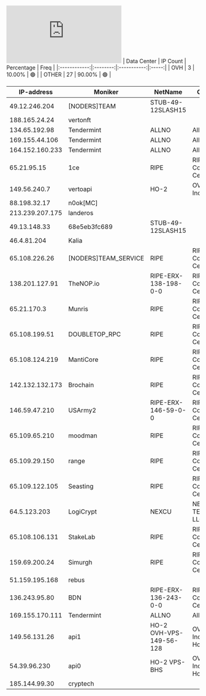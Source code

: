 ![Diagramm](https://github.com/obajay/StateSync-snapshots/blob/main/Projects/Rebus/1/README.md)
| Data Center | IP Count | Percentage | Freq |
|:------------:|:--------:|:-----------:|:-----:|
| OVH | 3 | 10.00% | 🟢 |
| OTHER | 27 | 90.00% | 🟢 |

<!-- START_TABLE -->
| IP-address | Moniker | NetName | Organization |
|-------------|-------------|-------------|-------------|
| 49.12.246.204 | [NODERS]TEAM | STUB-49-12SLASH15 |  |
| 188.165.24.24 | vertonft |  |  |
| 134.65.192.98 | Tendermint | ALLNO | Allnodes Inc |
| 169.155.44.106 | Tendermint | ALLNO | Allnodes Inc |
| 164.152.160.233 | Tendermint | ALLNO | Allnodes Inc |
| 65.21.95.15 | 1ce | RIPE | RIPE Network Coordination Centre |
| 149.56.240.7 | vertoapi | HO-2 | OVH Hosting, Inc. |
| 88.198.32.17 | n0ok[MC] |  |  |
| 213.239.207.175 | landeros |  |  |
| 49.13.148.33 | 68e5eb3fc689 | STUB-49-12SLASH15 |  |
| 46.4.81.204 | Kalia |  |  |
| 65.108.226.26 | [NODERS]TEAM_SERVICE | RIPE | RIPE Network Coordination Centre |
| 138.201.127.91 | TheNOP.io | RIPE-ERX-138-198-0-0 | RIPE Network Coordination Centre |
| 65.21.170.3 | Munris | RIPE | RIPE Network Coordination Centre |
| 65.108.199.51 | DOUBLETOP_RPC | RIPE | RIPE Network Coordination Centre |
| 65.108.124.219 | MantiCore | RIPE | RIPE Network Coordination Centre |
| 142.132.132.173 | Brochain | RIPE | RIPE Network Coordination Centre |
| 146.59.47.210 | USArmy2 | RIPE-ERX-146-59-0-0 | RIPE Network Coordination Centre |
| 65.109.65.210 | moodman | RIPE | RIPE Network Coordination Centre |
| 65.109.29.150 | range | RIPE | RIPE Network Coordination Centre |
| 65.109.122.105 | Seasting | RIPE | RIPE Network Coordination Centre |
| 64.5.123.203 | LogiCrypt | NEXCU | NEXCUS TECHNOLOGIES LLC |
| 65.108.106.131 | StakeLab | RIPE | RIPE Network Coordination Centre |
| 159.69.200.24 | Simurgh | RIPE | RIPE Network Coordination Centre |
| 51.159.195.168 | rebus |  |  |
| 136.243.95.80 | BDN | RIPE-ERX-136-243-0-0 | RIPE Network Coordination Centre |
| 169.155.170.111 | Tendermint | ALLNO | Allnodes Inc |
| 149.56.131.26 | api1 | HO-2 OVH-VPS-149-56-128 | OVH Hosting, Inc. OVH Hosting, Inc. |
| 54.39.96.230 | api0 | HO-2 VPS-BHS | OVH Hosting, Inc. OVH Hosting, Inc. |
| 185.144.99.30 | cryptech |  |  |

<!-- END_TABLE -->